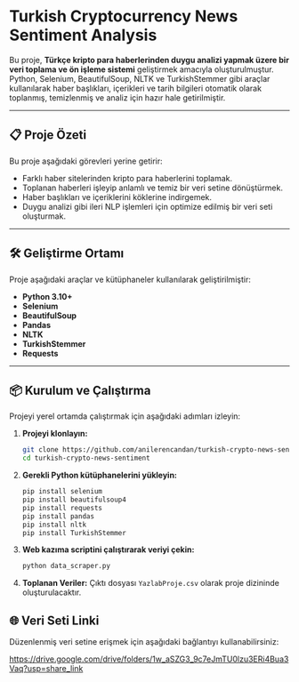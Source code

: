 # **Turkish Cryptocurrency News Sentiment Analysis**

Bu proje, **Türkçe kripto para haberlerinden duygu analizi yapmak üzere bir veri toplama ve ön işleme sistemi** geliştirmek amacıyla oluşturulmuştur. Python, Selenium, BeautifulSoup, NLTK ve TurkishStemmer gibi araçlar kullanılarak haber başlıkları, içerikleri ve tarih bilgileri otomatik olarak toplanmış, temizlenmiş ve analiz için hazır hale getirilmiştir.

---

## 📋 **Proje Özeti**

Bu proje aşağıdaki görevleri yerine getirir:

- Farklı haber sitelerinden kripto para haberlerini toplamak.
- Toplanan haberleri işleyip anlamlı ve temiz bir veri setine dönüştürmek.
- Haber başlıkları ve içeriklerini köklerine indirgemek.
- Duygu analizi gibi ileri NLP işlemleri için optimize edilmiş bir veri seti oluşturmak.

---

## 🛠️ **Geliştirme Ortamı**

Proje aşağıdaki araçlar ve kütüphaneler kullanılarak geliştirilmiştir:

- **Python 3.10+**
- **Selenium**
- **BeautifulSoup**
- **Pandas**
- **NLTK**
- **TurkishStemmer**
- **Requests**

---

## 📦 **Kurulum ve Çalıştırma**

Projeyi yerel ortamda çalıştırmak için aşağıdaki adımları izleyin:

1. **Projeyi klonlayın:**
   ```bash
   git clone https://github.com/anilerencandan/turkish-crypto-news-sentiment.git
   cd turkish-crypto-news-sentiment

2. **Gerekli Python kütüphanelerini yükleyin:**
   ```bash
   pip install selenium
   pip install beautifulsoup4
   pip install requests
   pip install pandas
   pip install nltk
   pip install TurkishStemmer

3. **Web kazıma scriptini çalıştırarak veriyi çekin:**
   ```bash
   python data_scraper.py

4. **Toplanan Veriler:**
Çıktı dosyası `YazlabProje.csv` olarak proje dizininde oluşturulacaktır.

## 🌐 **Veri Seti Linki**

Düzenlenmiş veri setine erişmek için aşağıdaki bağlantıyı kullanabilirsiniz:

https://drive.google.com/drive/folders/1w_aSZG3_9c7eJmTU0lzu3ERi4Bua3Vaq?usp=share_link
   

